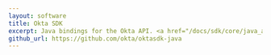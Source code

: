 ```yaml
---
layout: software
title: Okta SDK
excerpt: Java bindings for the Okta API. <a href="/docs/sdk/core/java_api_sdk/">Documentation here</a>.
github_url: https://github.com/okta/oktasdk-java
---
```



